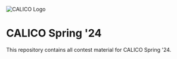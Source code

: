 ![CALICO Logo](https://calico.berkeley.edu/images/banner/blocks.png)

# CALICO Spring '24
This repository contains all contest material for CALICO Spring '24.
